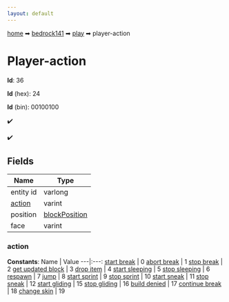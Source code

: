 ```yaml
---
layout: default
---
```


[home](/) ➡ [bedrock141](/protocol/bedrock141) ➡ [play](/protocol/bedrock141/play) ➡ player-action

# Player-action

**Id**: 36

**Id** (hex): 24

**Id** (bin): 00100100

✔️

✔️

## Fields

Name | Type
---|---
entity id | varlong
[action](#action) | varint
position | [blockPosition](/protocol/bedrock141/types/block-position)
face | varint

### action

**Constants**:
Name | Value
---|:---:
[start break](action_start-break) | 0
[abort break](action_abort-break) | 1
[stop break](action_stop-break) | 2
[get updated block](action_get-updated-block) | 3
[drop item](action_drop-item) | 4
[start sleeping](action_start-sleeping) | 5
[stop sleeping](action_stop-sleeping) | 6
[respawn](action_respawn) | 7
[jump](action_jump) | 8
[start sprint](action_start-sprint) | 9
[stop sprint](action_stop-sprint) | 10
[start sneak](action_start-sneak) | 11
[stop sneak](action_stop-sneak) | 12
[start gliding](action_start-gliding) | 15
[stop gliding](action_stop-gliding) | 16
[build denied](action_build-denied) | 17
[continue break](action_continue-break) | 18
[change skin](action_change-skin) | 19

